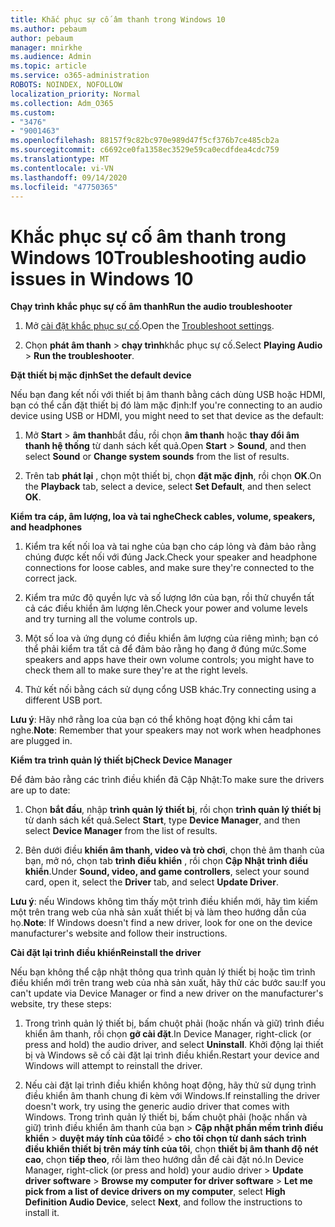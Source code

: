 ```yaml
---
title: Khắc phục sự cố âm thanh trong Windows 10
ms.author: pebaum
author: pebaum
manager: mnirkhe
ms.audience: Admin
ms.topic: article
ms.service: o365-administration
ROBOTS: NOINDEX, NOFOLLOW
localization_priority: Normal
ms.collection: Adm_O365
ms.custom:
- "3476"
- "9001463"
ms.openlocfilehash: 88157f9c82bc970e989d47f5cf376b7ce485cb2a
ms.sourcegitcommit: c6692ce0fa1358ec3529e59ca0ecdfdea4cdc759
ms.translationtype: MT
ms.contentlocale: vi-VN
ms.lasthandoff: 09/14/2020
ms.locfileid: "47750365"
---
```

# <a name="troubleshooting-audio-issues-in-windows-10"></a><span data-ttu-id="16afc-102">Khắc phục sự cố âm thanh trong Windows 10</span><span class="sxs-lookup"><span data-stu-id="16afc-102">Troubleshooting audio issues in Windows 10</span></span>

<span data-ttu-id="16afc-103">**Chạy trình khắc phục sự cố âm thanh**</span><span class="sxs-lookup"><span data-stu-id="16afc-103">**Run the audio troubleshooter**</span></span>

1.  <span data-ttu-id="16afc-104">Mở [cài đặt khắc phục sự cố](ms-settings:troubleshoot).</span><span class="sxs-lookup"><span data-stu-id="16afc-104">Open the [Troubleshoot settings](ms-settings:troubleshoot).</span></span>

2.  <span data-ttu-id="16afc-105">Chọn **phát âm thanh**  >  **chạy trình**khắc phục sự cố.</span><span class="sxs-lookup"><span data-stu-id="16afc-105">Select **Playing Audio** > **Run the troubleshooter**.</span></span>

<span data-ttu-id="16afc-106">**Đặt thiết bị mặc định**</span><span class="sxs-lookup"><span data-stu-id="16afc-106">**Set the default device**</span></span>

<span data-ttu-id="16afc-107">Nếu bạn đang kết nối với thiết bị âm thanh bằng cách dùng USB hoặc HDMI, bạn có thể cần đặt thiết bị đó làm mặc định:</span><span class="sxs-lookup"><span data-stu-id="16afc-107">If you're connecting to an audio device using USB or HDMI, you might need to set that device as the default:</span></span>

1. <span data-ttu-id="16afc-108">Mở **Start**  >  **âm thanh**bắt đầu, rồi chọn **âm thanh** hoặc **thay đổi âm thanh hệ thống** từ danh sách kết quả.</span><span class="sxs-lookup"><span data-stu-id="16afc-108">Open **Start** > **Sound**, and then select **Sound** or **Change system sounds** from the list of results.</span></span>

2.  <span data-ttu-id="16afc-109">Trên tab **phát lại** , chọn một thiết bị, chọn **đặt mặc định**, rồi chọn **OK**.</span><span class="sxs-lookup"><span data-stu-id="16afc-109">On the **Playback** tab, select a device, select **Set Default**, and then select **OK**.</span></span>

<span data-ttu-id="16afc-110">**Kiểm tra cáp, âm lượng, loa và tai nghe**</span><span class="sxs-lookup"><span data-stu-id="16afc-110">**Check cables, volume, speakers, and headphones**</span></span>

1. <span data-ttu-id="16afc-111">Kiểm tra kết nối loa và tai nghe của bạn cho cáp lỏng và đảm bảo rằng chúng được kết nối với đúng Jack.</span><span class="sxs-lookup"><span data-stu-id="16afc-111">Check your speaker and headphone connections for loose cables, and make sure they're connected to the correct jack.</span></span>

2. <span data-ttu-id="16afc-112">Kiểm tra mức độ quyền lực và số lượng lớn của bạn, rồi thử chuyển tất cả các điều khiển âm lượng lên.</span><span class="sxs-lookup"><span data-stu-id="16afc-112">Check your power and volume levels and try turning all the volume controls up.</span></span>

3. <span data-ttu-id="16afc-113">Một số loa và ứng dụng có điều khiển âm lượng của riêng mình; bạn có thể phải kiểm tra tất cả để đảm bảo rằng họ đang ở đúng mức.</span><span class="sxs-lookup"><span data-stu-id="16afc-113">Some speakers and apps have their own volume controls; you might have to check them all to make sure they're at the right levels.</span></span>

4. <span data-ttu-id="16afc-114">Thử kết nối bằng cách sử dụng cổng USB khác.</span><span class="sxs-lookup"><span data-stu-id="16afc-114">Try connecting using a different USB port.</span></span>

<span data-ttu-id="16afc-115">**Lưu ý**: Hãy nhớ rằng loa của bạn có thể không hoạt động khi cắm tai nghe.</span><span class="sxs-lookup"><span data-stu-id="16afc-115">**Note**: Remember that your speakers may not work when headphones are plugged in.</span></span>

<span data-ttu-id="16afc-116">**Kiểm tra trình quản lý thiết bị**</span><span class="sxs-lookup"><span data-stu-id="16afc-116">**Check Device Manager**</span></span>

<span data-ttu-id="16afc-117">Để đảm bảo rằng các trình điều khiển đã Cập Nhật:</span><span class="sxs-lookup"><span data-stu-id="16afc-117">To make sure the drivers are up to date:</span></span>

1. <span data-ttu-id="16afc-118">Chọn **bắt đầu**, nhập **trình quản lý thiết bị**, rồi chọn **trình quản lý thiết bị** từ danh sách kết quả.</span><span class="sxs-lookup"><span data-stu-id="16afc-118">Select **Start**, type **Device Manager**, and then select **Device Manager** from the list of results.</span></span>

2. <span data-ttu-id="16afc-119">Bên dưới điều **khiển âm thanh, video và trò chơi**, chọn thẻ âm thanh của bạn, mở nó, chọn tab **trình điều khiển** , rồi chọn **Cập Nhật trình điều khiển**.</span><span class="sxs-lookup"><span data-stu-id="16afc-119">Under **Sound, video, and game controllers**, select your sound card, open it, select the **Driver** tab, and select **Update Driver**.</span></span>

<span data-ttu-id="16afc-120">**Lưu ý**: nếu Windows không tìm thấy một trình điều khiển mới, hãy tìm kiếm một trên trang web của nhà sản xuất thiết bị và làm theo hướng dẫn của họ.</span><span class="sxs-lookup"><span data-stu-id="16afc-120">**Note**: If Windows doesn't find a new driver, look for one on the device manufacturer's website and follow their instructions.</span></span>

<span data-ttu-id="16afc-121">**Cài đặt lại trình điều khiển**</span><span class="sxs-lookup"><span data-stu-id="16afc-121">**Reinstall the driver**</span></span>

<span data-ttu-id="16afc-122">Nếu bạn không thể cập nhật thông qua trình quản lý thiết bị hoặc tìm trình điều khiển mới trên trang web của nhà sản xuất, hãy thử các bước sau:</span><span class="sxs-lookup"><span data-stu-id="16afc-122">If you can't update via Device Manager or find a new driver on the manufacturer's website, try these steps:</span></span>

1. <span data-ttu-id="16afc-123">Trong trình quản lý thiết bị, bấm chuột phải (hoặc nhấn và giữ) trình điều khiển âm thanh, rồi chọn **gỡ cài đặt**.</span><span class="sxs-lookup"><span data-stu-id="16afc-123">In Device Manager, right-click (or press and hold) the audio driver, and select **Uninstall**.</span></span> <span data-ttu-id="16afc-124">Khởi động lại thiết bị và Windows sẽ cố cài đặt lại trình điều khiển.</span><span class="sxs-lookup"><span data-stu-id="16afc-124">Restart your device and Windows will attempt to reinstall the driver.</span></span>

2. <span data-ttu-id="16afc-125">Nếu cài đặt lại trình điều khiển không hoạt động, hãy thử sử dụng trình điều khiển âm thanh chung đi kèm với Windows.</span><span class="sxs-lookup"><span data-stu-id="16afc-125">If reinstalling the driver doesn't work, try using the generic audio driver that comes with Windows.</span></span> <span data-ttu-id="16afc-126">Trong trình quản lý thiết bị, bấm chuột phải (hoặc nhấn và giữ) trình điều khiển âm thanh của bạn > **Cập nhật phần mềm trình điều khiển**  >  **duyệt máy tính của tôi**để  >  **cho tôi chọn từ danh sách trình điều khiển thiết bị trên máy tính của tôi**, chọn **thiết bị âm thanh độ nét cao**, chọn **tiếp theo**, rồi làm theo hướng dẫn để cài đặt nó.</span><span class="sxs-lookup"><span data-stu-id="16afc-126">In Device Manager, right-click (or press and hold) your audio driver > **Update driver software** > **Browse my computer for driver software** > **Let me pick from a list of device drivers on my computer**, select **High Definition Audio Device**, select **Next**, and follow the instructions to install it.</span></span>

